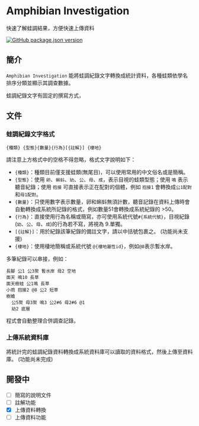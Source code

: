 # Amphibian Investigation
快速了解蛙調結果，方便快速上傳資料

[![GitHub package.json version](https://img.shields.io/github/package-json/v/regustration/g.amphibian-investigation.pwa.svg)](https://github.com/regustration/g.amphibian-investigation.pwa)

## 簡介

`Amphibian Investigation` 能將蛙調紀錄文字轉換成統計資料，各種蛙類依學名排序分類並顯示其調查數據。

蛙調紀錄文字有固定的撰寫方式，

## 文件

### 蛙調紀錄文字格式

```
{種類} {型態}{數量}{行為}[{註解}] {棲地}
```
請注意上方格式中的空格不得忽略，格式文字說明如下：
* `{種類}`：種類目前僅支援蛙類(無尾目)，可以使用常用的中文俗名或是簡稱。
* `{型態}`：使用 `卵`、`蝌蚪`、`幼`、`公`、`母`、`成`，表示目視的蛙類型態；使用 `鳴` 表示聽音紀錄；使用 `抱接` 可直接表示正在配對的個體，例如 `抱接1` 會轉換成`公1配對`和`母1配對`。
* `{數量}`：只使用數字表示數量，卵和蝌蚪無須計數，聽音記錄在資料上傳時會自動轉換成系統所記錄的格式，例如數量51會轉換成系統紀錄的 >50。
* `{行為}`：直接使用行為名稱或簡寫，亦可使用系統代號`#{系統代號}`，目視紀錄(`幼`、`公`、`母`、`成`)的行為若不寫，將視為 9.單獨。
* `[{註解}]`：用於紀錄該筆紀錄的備註文字，請以中括號包裹之。 (功能尚未支援)
* `{棲地}`：使用棲地簡稱或系統代號 `@{棲地屬性id}`，例如`@8`表示暫水岸。

多筆紀錄可以串接，例如：
```
長腳 公1 公3聚 暫水岸 母2 空地
面天 鳴10 長草
面天樹蛙 公1鳴 長草
小雨 抱接2 @8 公2 短草
樹蟾
  公5聚 母3聚 鳴3 公2#6 母2#6 @1
  幼2 底層
```
程式會自動整理合併調查記錄。

### 上傳系統資料庫

將統計完的蛙調紀錄資料轉換成系統資料庫可以讀取的資料格式，然後上傳至資料庫。 (功能尚未完成)


## 開發中

- [ ] 簡寫的說明文件
- [ ] 註解功能
- [x] 上傳資料轉換
- [ ] 上傳資料功能
